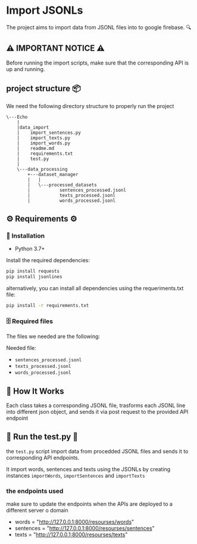 
# Import JSONLs 
The project aims to import data from JSONL files into to google firebase. 🔍

## ⚠️ IMPORTANT NOTICE ⚠️
Before running the import scripts, make sure that the corresponding API is up and running.

## project structure 📦

We need the following directory structure to properly run the project
```
\---Echo
    |
    |data_import
    |    import_sentences.py
    |    import_texts.py
    |    import_words.py
    |    readme.md
    |    requirements.txt
    |    test.py
    |
    \---data_processing
        +---dataset_manager
        |   |
        |   \---processed_datasets
        |           sentences_processed.jsonl
        |           texts_processed.jsonl
        |           words_processed.jsonl
```

## ⚙️ Requirements ⚙️

### 🔧 Installation

- Python 3.7+

Install the required dependencies:

```bash
pip install requests
pip install jsonlines
```

alternatively, you can install all dependencies using the requeriments.txt file:

```bash
pip install -r requirements.txt
```

### 🗄️ Required files
The files we needed are the following:

Needed file:

- `sentences_processed.jsonl`
- `texts_processed.jsonl`
- `words_processed.jsonl`

## 🧠 How It Works

Each class takes a corresponding JSONL file, trasforms each JSONL line into different json object, and sends it via post request to the provided API endpoint

## 🚀 Run the test.py 🚀
the `test.py` script import data from procedded JSONL files and sends it to corresponding API endpoints.

It import words, sentences and texts using the JSONLs by creating instances `importWords`, `importSentences` and `importTexts`

### the endpoints used
make sure to update the endpoints when the APIs are deployed to a different server o domain
- words = "http://127.0.0.1:8000/resourses/words"
- sentences = "http://127.0.0.1:8000/resourses/sentences"
- texts = "http://127.0.0.1:8000/resourses/texts"

